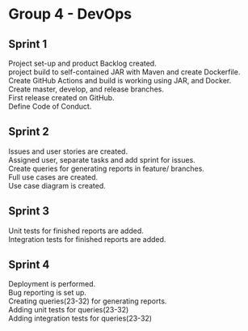 # Group 4 - DevOps

## Sprint 1

Project set-up and product Backlog created. <br>
project build to self-contained JAR with Maven and create Dockerfile. <br>
Create GitHub Actions and build is working using JAR, and Docker. <br>
Create master, develop, and release branches. <br>
First release created on GitHub. <br>
Define Code of Conduct. <br>

## Sprint 2

Issues and user stories are created. <br>
Assigned user, separate tasks and add sprint for issues. <br>
Create queries for generating reports in feature/ branches. <br>
Full use cases are created. <br>
Use case diagram is created. <br>

## Sprint 3

Unit tests for finished reports are added. <br>
Integration tests for finished reports are added.

## Sprint 4

Deployment is performed. <br>
Bug reporting is set up. <br>
Creating queries(23-32) for generating reports. <br>
Adding unit tests for queries(23-32) <br>
Adding integration tests for queries(23-32)